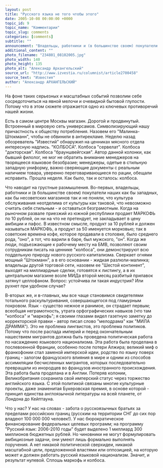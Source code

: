 ```yaml
---
layout: post
title: "Русского языка не того чтобы этого"
date: 2005-10-08 00:00:00 +0000
topic_id: 9
topic_name: "Комментарии"
topic_slug: comments
categories: [comments]
subtitle: ""
announcement: "Владельцы, работники и (в большинстве своем) покупатели наших как бы западных, как бы несоветских магазинов так и не поняли, что культура обслуживания неотделима от культуры как таковой, что невозможно считать себя стильным - и оставаться безграмотным."
additional_content: ""
photo_filename: "234801_08102005.jpg"
photo_width: 140
photo_height: 135
photo_alt: "Александр Архангельский"
source_url: "http://www.izvestia.ru/columnist/article2700458"
source_text: "Известия"
author: "Александр АРХАНГЕЛЬСКИЙ"
---
```

На фоне таких серьезных и масштабных событий позволим себе сосредоточиться на явной мелочи и очевидной бытовой глупости. Потому что в этом сюжете отражается одно из ключевых противоречий нашей жизни.

Есть в самом центре Москвы магазин. Дорогой и продвинутый. Встроенный в мировую сеть универсамов. Символизирующий нашу причастность к обществу потребления. Назовем его "Малинка-Штокманн", чтобы не обвинили в антирекламе. Неделю назад обозреватель "Известий" обнаружил на ценниках мясного отдела интересную надпись. "КОЛБОСА". Колбоса "сервелат". Колбоса "докторская". Колбоса "брауншвейгская". Автор данной колонки, как бывший филолог, не мог не обратить внимание менеджеров на творящееся языковое безобразие; менеджеры, одетые в стильную западную униформу, важно сверяющие документы с реальным наличием товара, уверенно переговаривающиеся по рации, обещали исправить. Прошла неделя. Как было, так и осталось: колбоса.

Что наводит на грустные размышления. Во-первых, владельцы, работники и (в большинстве своем) покупатели наших как бы западных, как бы несоветских магазинов так и не поняли, что культура обслуживания неотделима от культуры как таковой, что невозможно считать себя стильным - и оставаться безграмотным. Когда на рыночном развале приезжий из южной республики продает МАРКОФЬ по 10 рублей, он ни на что не претендует, не закладывает в цену амбиции и пафос. В известном смысле, продукт за 10 рублей и должен называться МАРКОФЬ, а продукт за 50 именуется морковью; так в советские времена кофе, которое продавали в столовке, было среднего рода, "оно", а тот, что варили в баре, был мужского, "он". Когда же люди, подъезжающие к рабочему месту на БМВ, позволяют своим сотрудникам писать на ценнике "колбоса", они демонстрируют всю поддельную природу нового русского капитализма. Сверкает огнями мощный "Штокманн", а в его основании - жидкая разлюли-малинка; владельцы другой торговой сети, назовем ее "Шестой континент", выходят на миллиардные сделки, готовятся к листингу, а в их центральном магазине возле МИДа второй месяц разбитый прилавок затянут целлофаном. Вопрос: устойчива ли такая индустрия? Или рухнет при удобном случае?

В-вторых же, и в-главных, мы все чаще становимся свидетелями тотального раскультуривания, совершающегося под гламурным покровом. Язык - существо нежное и ранимое, он страдает первым; всеобщая неграмотность, утрата орфографических навыков (что там "колбоса" и "маркофь"; я своими глазами видел газетную заметку до корректорской правки - автор писал слово "мелодрама" как "МИЛА ДРАММА"). Это не проблема лингвистов, это проблема политиков. Потому что после распада империй и перед окончательным нашествием мигрантов должна быть проведена политическая работа по насаждению языкового национализма. Эта работа была проделана в послевоенной Франции, особенно после потери Алжира; великий миф о франкофонии стал заменой имперской идеи, родство по языку поверх границ - залогом французского влияния в мире и одним из способов ассимиляции бесчисленных мигрантов, которых последовательно превращали из инородцев во французов иностранного происхождения. Эта работа была проделана и в Англии. Потеряв колонии, Великобритания сохранила свой имперский статус через торжество английского языка. С этой политикой связаны многие культурные проекты, даже знаменитая Букеровская премия, в основе которой - принцип единства англоязычной литературы на всей планете, от Лондона до Кейптауна.

Что у нас? У нас на словах - забота о русскоязычных братьях за пределами российских границ (русским на территории СНГ до сих пор владеют 100 000 000 человек!). У нас бюрократическое финансирование федеральных целевых программ; на программу "Русский язык: 2006-2010 годы" будет выделено 1 миллиард 300 миллионов бюджетных рублей. Но чиновники не могут формулировать амбициозные задачи, они умеют лишь формально выполнять поручения. А нет никакой политической сверхидеи, никакой масштабной цели, предложенной властями или оппозицией, на которую может и должен работать русский языковой национализм. Значит, и результат нулевой. Сплошь маркофь и колбоса.
